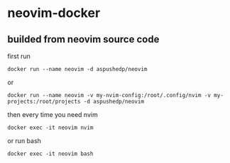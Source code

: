 # neovim-docker
## builded from neovim source code

first run
```
docker run --name neovim -d aspushedp/neovim
```
or
```
docker run --name neovim -v my-nvim-config:/root/.config/nvim -v my-projects:/root/projects -d aspushedp/neovim
```
then every time you need nvim
```
docker exec -it neovim nvim
```
or run bash
```
docker exec -it neovim bash
```
